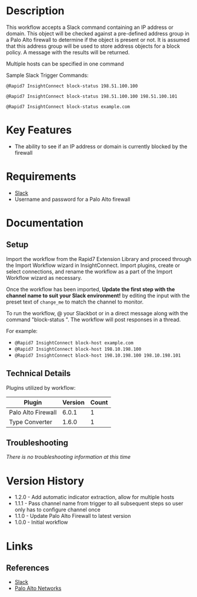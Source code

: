 # Description

This workflow accepts a Slack command containing an IP address or domain. This object will be checked against a pre-defined address group in a Palo Alto firewall to determine if the object is present or not. It is assumed that this address group will be used to store address objects for a block policy. A message with the results will be returned.

Multiple hosts can be specified in one command

Sample Slack Trigger Commands:

`@Rapid7 InsightConnect block-status 198.51.100.100`

`@Rapid7 InsightConnect block-status 198.51.100.100 198.51.100.101`

`@Rapid7 InsightConnect block-status example.com`

# Key Features

* The ability to see if an IP address or domain is currently blocked by the firewall

# Requirements

* [Slack](https://insightconnect.help.rapid7.com/docs/configure-slack-for-chatops)
* Username and password for a Palo Alto firewall

# Documentation

## Setup

Import the workflow from the Rapid7 Extension Library and proceed through the Import Workflow wizard in InsightConnect. Import plugins, create or select connections, and rename the workflow as a part of the Import Workflow wizard as necessary.

Once the workflow has been imported, **Update the first step with the channel name to suit your Slack environment!** by editing the input with the preset text of `change_me` to match the channel to monitor.

To run the workflow, @ your Slackbot or in a direct message along with the command "block-status <host>". The workflow will post responses in a thread.

For example:

* `@Rapid7 InsightConnect block-host example.com`
* `@Rapid7 InsightConnect block-host 198.10.198.100`
* `@Rapid7 InsightConnect block-host 198.10.198.100 198.10.198.101`

## Technical Details

Plugins utilized by workflow:

|Plugin|Version|Count|
|----|----|--------|
|Palo Alto Firewall|6.0.1|1|
|Type Converter|1.6.0|1|

## Troubleshooting

_There is no troubleshooting information at this time_

# Version History

* 1.2.0 - Add automatic indicator extraction, allow for multiple hosts
* 1.1.1 - Pass channel name from trigger to all subsequent steps so user only has to configure channel once
* 1.1.0 - Update Palo Alto Firewall to latest version
* 1.0.0 - Initial workflow

# Links

## References

* [Slack](https://www.slack.com/)
* [Palo Alto Networks](https://www.paloaltonetworks.com/)
